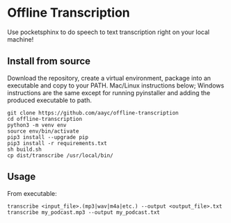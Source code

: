 # Offline Transcription

Use pocketsphinx to do speech to text transcription right on your local machine!

## Install from source
Download the repository, create a virtual environment, package into an executable and copy to your PATH.  Mac/Linux instructions below; Windows instructions are the same except for running pyinstaller and adding the produced executable to path.

```
git clone https://github.com/aayc/offline-transcription
cd offline-transcription
python3 -m venv env
source env/bin/activate
pip3 install --upgrade pip
pip3 install -r requirements.txt
sh build.sh
cp dist/transcribe /usr/local/bin/
```

## Usage
From executable:

```
transcribe <input_file>.(mp3|wav|m4a|etc.) --output <output_file>.txt
transcribe my_podcast.mp3 --output my_podcast.txt
```
